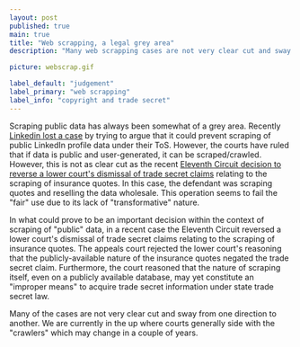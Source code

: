 ```yaml
---
layout: post
published: true
main: true
title: "Web scrapping, a legal grey area"
description: "Many web scrapping cases are not very clear cut and sway from one direction to another. And a recent court judgment murk the water even more."

picture: webscrap.gif

label_default: "judgement" 
label_primary: "web scrapping"
label_info: "copyright and trade secret"
---
```

<!-- Main Container -->
Scraping public data has always been somewhat of a grey area. 
Recently [Linkedin lost a case](https://www.forbes.com/sites/emmawoollacott/2019/09/10/linkedin-data-scraping-ruled-legal) by trying to argue that it could prevent scraping of public LinkedIn profile data under their ToS. However, the courts have ruled that if data is public and user-generated, it can be scraped/crawled. 
However, this is not as clear cut as the recent [Eleventh Circuit decision to reverse a lower court's dismissal of trade secret claims](https://newmedialaw.proskauer.com/2020/06/17/wholesale-scraping-of-public-data-may-be-trade-secret-misappropriation) relating to the scraping of insurance quotes. In this case, the defendant was scraping quotes and reselling the data wholesale. This operation seems to fail the "fair" use due to its lack of "transformative" nature. 

In what could prove to be an important decision within the context of scraping of "public" data, in a recent case the Eleventh Circuit reversed a lower court's dismissal of trade secret claims relating to the scraping of insurance quotes.
The appeals court rejected the lower court's reasoning that the publicly-available nature of the insurance quotes negated the trade secret claim.
Furthermore, the court reasoned that the nature of scraping itself, even on a publicly available database, may yet constitute an "improper means" to acquire trade secret information under state trade secret law.

Many of the cases are not very clear cut and sway from one direction to another. We are currently in the up where courts generally side with the "crawlers" which may change in a couple of years.

<!--End Main Container -->
